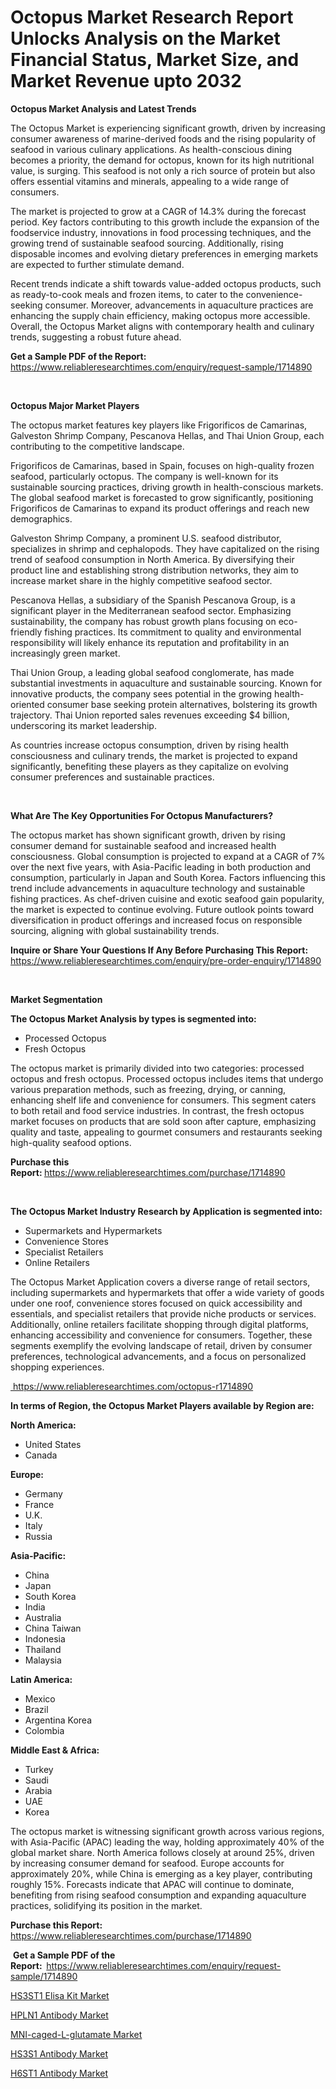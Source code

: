 <p><h1>Octopus Market Research Report Unlocks Analysis on the Market Financial Status, Market Size, and Market Revenue upto 2032</h1></p><p><strong>Octopus Market Analysis and Latest Trends</strong></p>
<p><p>The Octopus Market is experiencing significant growth, driven by increasing consumer awareness of marine-derived foods and the rising popularity of seafood in various culinary applications. As health-conscious dining becomes a priority, the demand for octopus, known for its high nutritional value, is surging. This seafood is not only a rich source of protein but also offers essential vitamins and minerals, appealing to a wide range of consumers.</p><p>The market is projected to grow at a CAGR of 14.3% during the forecast period. Key factors contributing to this growth include the expansion of the foodservice industry, innovations in food processing techniques, and the growing trend of sustainable seafood sourcing. Additionally, rising disposable incomes and evolving dietary preferences in emerging markets are expected to further stimulate demand.</p><p>Recent trends indicate a shift towards value-added octopus products, such as ready-to-cook meals and frozen items, to cater to the convenience-seeking consumer. Moreover, advancements in aquaculture practices are enhancing the supply chain efficiency, making octopus more accessible. Overall, the Octopus Market aligns with contemporary health and culinary trends, suggesting a robust future ahead.</p></p>
<p><strong>Get a Sample PDF of the Report:&nbsp;</strong> <a href="https://www.reliableresearchtimes.com/enquiry/request-sample/1714890?utm_campaign=3255&utm_medium=2&utm_source=Github&utm_content=ia&utm_term=07042025&utm_id=octopus">https://www.reliableresearchtimes.com/enquiry/request-sample/1714890</a></p>
<p>&nbsp;</p>
<p><strong>Octopus Major Market Players</strong></p>
<p><p>The octopus market features key players like Frigorificos de Camarinas, Galveston Shrimp Company, Pescanova Hellas, and Thai Union Group, each contributing to the competitive landscape. </p><p>Frigorificos de Camarinas, based in Spain, focuses on high-quality frozen seafood, particularly octopus. The company is well-known for its sustainable sourcing practices, driving growth in health-conscious markets. The global seafood market is forecasted to grow significantly, positioning Frigorificos de Camarinas to expand its product offerings and reach new demographics.</p><p>Galveston Shrimp Company, a prominent U.S. seafood distributor, specializes in shrimp and cephalopods. They have capitalized on the rising trend of seafood consumption in North America. By diversifying their product line and establishing strong distribution networks, they aim to increase market share in the highly competitive seafood sector.</p><p>Pescanova Hellas, a subsidiary of the Spanish Pescanova Group, is a significant player in the Mediterranean seafood sector. Emphasizing sustainability, the company has robust growth plans focusing on eco-friendly fishing practices. Its commitment to quality and environmental responsibility will likely enhance its reputation and profitability in an increasingly green market.</p><p>Thai Union Group, a leading global seafood conglomerate, has made substantial investments in aquaculture and sustainable sourcing. Known for innovative products, the company sees potential in the growing health-oriented consumer base seeking protein alternatives, bolstering its growth trajectory. Thai Union reported sales revenues exceeding $4 billion, underscoring its market leadership.</p><p>As countries increase octopus consumption, driven by rising health consciousness and culinary trends, the market is projected to expand significantly, benefiting these players as they capitalize on evolving consumer preferences and sustainable practices.</p></p>
<p>&nbsp;</p>
<p><strong>What Are The Key Opportunities For Octopus Manufacturers?</strong></p>
<p><p>The octopus market has shown significant growth, driven by rising consumer demand for sustainable seafood and increased health consciousness. Global consumption is projected to expand at a CAGR of 7% over the next five years, with Asia-Pacific leading in both production and consumption, particularly in Japan and South Korea. Factors influencing this trend include advancements in aquaculture technology and sustainable fishing practices. As chef-driven cuisine and exotic seafood gain popularity, the market is expected to continue evolving. Future outlook points toward diversification in product offerings and increased focus on responsible sourcing, aligning with global sustainability trends.</p></p>
<p><strong>Inquire or Share Your Questions If Any Before Purchasing This Report:</strong> <a href="https://www.reliableresearchtimes.com/enquiry/pre-order-enquiry/1714890?utm_campaign=3255&utm_medium=2&utm_source=Github&utm_content=ia&utm_term=07042025&utm_id=octopus">https://www.reliableresearchtimes.com/enquiry/pre-order-enquiry/1714890</a></p>
<p>&nbsp;</p>
<p><strong>Market Segmentation</strong></p>
<p><strong>The Octopus Market Analysis by types is segmented into:</strong></p>
<p><ul><li>Processed Octopus</li><li>Fresh Octopus</li></ul></p>
<p><p>The octopus market is primarily divided into two categories: processed octopus and fresh octopus. Processed octopus includes items that undergo various preparation methods, such as freezing, drying, or canning, enhancing shelf life and convenience for consumers. This segment caters to both retail and food service industries. In contrast, the fresh octopus market focuses on products that are sold soon after capture, emphasizing quality and taste, appealing to gourmet consumers and restaurants seeking high-quality seafood options.</p></p>
<p><strong>Purchase this Report:&nbsp;</strong><a href="https://www.reliableresearchtimes.com/purchase/1714890?utm_campaign=3255&utm_medium=2&utm_source=Github&utm_content=ia&utm_term=07042025&utm_id=octopus">https://www.reliableresearchtimes.com/purchase/1714890</a></p>
<p>&nbsp;</p>
<p><strong>The Octopus Market Industry Research by Application is segmented into:</strong></p>
<p><ul><li>Supermarkets and Hypermarkets</li><li>Convenience Stores</li><li>Specialist Retailers</li><li>Online Retailers</li></ul></p>
<p><p>The Octopus Market Application covers a diverse range of retail sectors, including supermarkets and hypermarkets that offer a wide variety of goods under one roof, convenience stores focused on quick accessibility and essentials, and specialist retailers that provide niche products or services. Additionally, online retailers facilitate shopping through digital platforms, enhancing accessibility and convenience for consumers. Together, these segments exemplify the evolving landscape of retail, driven by consumer preferences, technological advancements, and a focus on personalized shopping experiences.</p></p>
<p><a href="https://www.reliableresearchtimes.com/octopus-r1714890?utm_campaign=3255&utm_medium=2&utm_source=Github&utm_content=ia&utm_term=07042025&utm_id=octopus">&nbsp;https://www.reliableresearchtimes.com/octopus-r1714890</a></p>
<p><strong>In terms of Region, the Octopus Market Players available by Region are:</strong></p>
<p>
    <p> <strong> North America: </strong>
        <ul>
            <li>United States</li>
            <li>Canada</li>
        </ul>
        </p> 
    <p> <strong> Europe: </strong>
        <ul>
            <li>Germany</li>
            <li>France</li>
            <li>U.K.</li>
            <li>Italy</li>
            <li>Russia</li>
        </ul>
        </p> 
    <p> <strong> Asia-Pacific: </strong>
        <ul>
            <li>China</li>
            <li>Japan</li>
            <li>South Korea</li>
            <li>India</li>
            <li>Australia</li>
            <li>China Taiwan</li>
            <li>Indonesia</li>
            <li>Thailand</li>
            <li>Malaysia</li>
        </ul>
        </p> 
    <p> <strong> Latin America: </strong>
        <ul>
            <li>Mexico</li>
            <li>Brazil</li>
            <li>Argentina Korea</li>
            <li>Colombia</li>
        </ul>
        </p> 
    <p> <strong> Middle East & Africa: </strong>
        <ul>
            <li>Turkey</li>
            <li>Saudi</li>
            <li>Arabia</li>
            <li>UAE</li>
            <li>Korea</li>
        </ul>
    </p>
    </p>
<p><p>The octopus market is witnessing significant growth across various regions, with Asia-Pacific (APAC) leading the way, holding approximately 40% of the global market share. North America follows closely at around 25%, driven by increasing consumer demand for seafood. Europe accounts for approximately 20%, while China is emerging as a key player, contributing roughly 15%. Forecasts indicate that APAC will continue to dominate, benefiting from rising seafood consumption and expanding aquaculture practices, solidifying its position in the market.</p></p>
<p><strong>Purchase this Report: </strong><a href="https://www.reliableresearchtimes.com/purchase/1714890?utm_campaign=3255&utm_medium=2&utm_source=Github&utm_content=ia&utm_term=07042025&utm_id=octopus">https://www.reliableresearchtimes.com/purchase/1714890</a></p>
<p>&nbsp;<strong>Get a Sample PDF of the Report:&nbsp;&nbsp;</strong><a href="https://www.reliableresearchtimes.com/enquiry/request-sample/1714890?utm_campaign=3255&utm_medium=2&utm_source=Github&utm_content=ia&utm_term=07042025&utm_id=octopus">https://www.reliableresearchtimes.com/enquiry/request-sample/1714890</a></p>
<p><strong></strong></p>
<p><p><a href="https://www.linkedin.com/pulse/industry-growth-potential-hs3st1-elisa-kit-market-forecasted-stokf?utm_campaign=3255&utm_medium=2&utm_source=Github&utm_content=ia&utm_term=07042025&utm_id=octopus">HS3ST1 Elisa Kit Market</a></p><p><a href="https://www.linkedin.com/pulse/recent-analysis-hpln1-antibody-market-highlights-trends-share-k0jaf?utm_campaign=3255&utm_medium=2&utm_source=Github&utm_content=ia&utm_term=07042025&utm_id=octopus">HPLN1 Antibody Market</a></p><p><a href="https://www.linkedin.com/pulse/analyzing-mni-caged-l-glutamate-market-revenue-worth-cagr-115-mrhxc?utm_campaign=3255&utm_medium=2&utm_source=Github&utm_content=ia&utm_term=07042025&utm_id=octopus">MNI-caged-L-glutamate Market</a></p><p><a href="https://www.linkedin.com/pulse/future-market-revenue-hs3s1-antibody-projected-139-cagr-from-ryxdf?utm_campaign=3255&utm_medium=2&utm_source=Github&utm_content=ia&utm_term=07042025&utm_id=octopus">HS3S1 Antibody Market</a></p><p><a href="https://www.linkedin.com/pulse/market-report-covering-h6st1-antibodymarket-share-development-puggf?utm_campaign=3255&utm_medium=2&utm_source=Github&utm_content=ia&utm_term=07042025&utm_id=octopus">H6ST1 Antibody Market</a></p></p>